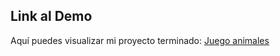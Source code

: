 
## Link al Demo
Aquí puedes visualizar mi proyecto terminado: [Juego animales](https://aesthetic-cendol-761e2c.netlify.app/)
